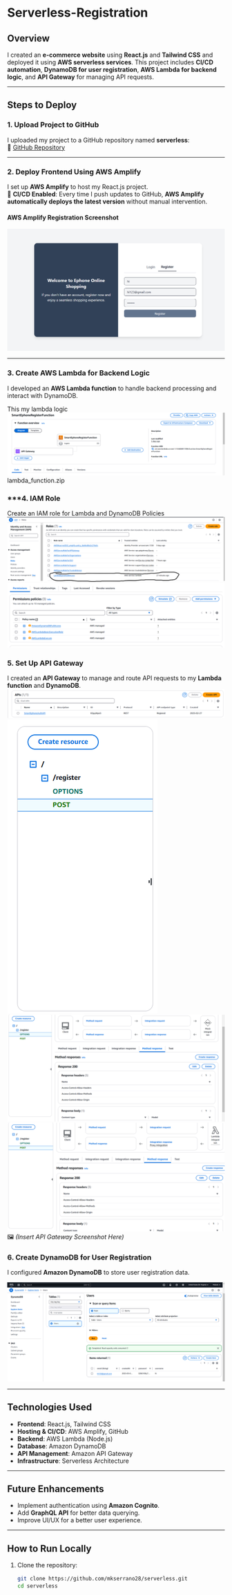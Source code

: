 # Serverless-Registration

## Overview
I created an **e-commerce website** using **React.js** and **Tailwind CSS** and deployed it using **AWS serverless services**. This project includes **CI/CD automation**, **DynamoDB for user registration**, **AWS Lambda for backend logic**, and **API Gateway** for managing API requests.

---

## Steps to Deploy

### **1. Upload Project to GitHub**
I uploaded my project to a GitHub repository named **serverless**:  
🔗 [GitHub Repository](https://github.com/mkserrano28/serverless)

---

### **2. Deploy Frontend Using AWS Amplify**
I set up **AWS Amplify** to host my React.js project.  
📌 **CI/CD Enabled**: Every time I push updates to GitHub, **AWS Amplify automatically deploys the latest version** without manual intervention.

#### **AWS Amplify Registration Screenshot**
![AWS Amplify Registration](Registration.png)

---

### **3. Create AWS Lambda for Backend Logic**
I developed an **AWS Lambda function** to handle backend processing and interact with DynamoDB.

This my lambda logic
![AWS Lambda](Lambda.png)
lambda_function.zip


### ***4. IAM Role
Create an IAM role for Lambda and DynamoDB Policies
![AWS IAM-Role](IAMRole.png)
![AWS IAM-Policies](IAMPolicies.png)


### **5. Set Up API Gateway**
I created an **API Gateway** to manage and route API requests to my **Lambda function** and **DynamoDB**.
![AWS API Gateway](API1.png)
![AWS API Gateway](API2.png)
![AWS API Gateway](API3.png)
![AWS API Gateway](API4.png)
🖼️ *(Insert API Gateway Screenshot Here)*


### **6. Create DynamoDB for User Registration**
I configured **Amazon DynamoDB** to store user registration data.

![AWS DynamoDB Data](DynamoDb.png)



---

## **Technologies Used**
- **Frontend**: React.js, Tailwind CSS
- **Hosting & CI/CD**: AWS Amplify, GitHub
- **Backend**: AWS Lambda (Node.js)
- **Database**: Amazon DynamoDB
- **API Management**: Amazon API Gateway
- **Infrastructure**: Serverless Architecture

---

## **Future Enhancements**
- Implement authentication using **Amazon Cognito**.
- Add **GraphQL API** for better data querying.
- Improve UI/UX for a better user experience.

---

## **How to Run Locally**
1. Clone the repository:
   ```sh
   git clone https://github.com/mkserrano28/serverless.git
   cd serverless
